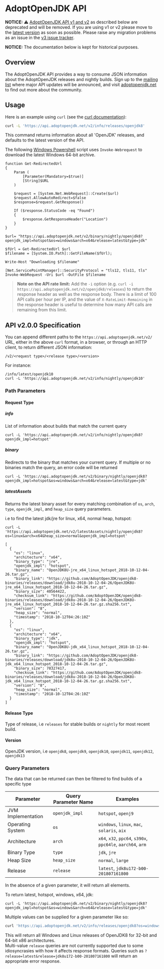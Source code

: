 # AdoptOpenJDK API

**NOTICE:** :warning: [AdoptOpenJDK API v1 and v2](/README.v1.md) as described below are deprecated and will be removed.
If you are using v1 or v2 please move to the [latest version](https://github.com/AdoptOpenJDK/openjdk-api-v3) as soon as possible.  Please raise any migration problems as an issue in the [v3 issue tracker](https://github.com/AdoptOpenJDK/openjdk-api-v3/issues/new).



**NOTICE:** The documentation below is kept for historical purposes.

## Overview

The AdoptOpenJDK API provides a way to consume JSON information about the AdoptOpenJDK releases and nightly builds.  Sign up to the [mailing list](https://mail.openjdk.java.net/mailman/listinfo/adoption-discuss) where major API updates will be announced, and visit [adoptopenjdk.net](https://adoptopenjdk.net) to find out more about the community.

## Usage

Here is an example using `curl` (see the [curl documentation](https://curl.haxx.se/docs/tooldocs.html)):

```bash
curl -L 'https://api.adoptopenjdk.net/v2/info/releases/openjdk8'
```

This command returns information about all 'OpenJDK' releases, and defaults to the latest version of the API.

The following [Windows Powershell](https://docs.microsoft.com/en-us/powershell/scripting/getting-started/getting-started-with-windows-powershell?view=powershell-6) script uses `Invoke-Webrequest` to download the latest Windows 64-bit archive.
```
function Get-RedirectedUrl
{
    Param (
        [Parameter(Mandatory=$true)]
        [String]$URL
    )

    $request = [System.Net.WebRequest]::Create($url)
    $request.AllowAutoRedirect=$false
    $response=$request.GetResponse()

    If ($response.StatusCode -eq "Found")
    {
        $response.GetResponseHeader("Location")
    }
}

$url= "https://api.adoptopenjdk.net/v2/binary/nightly/openjdk8?openjdk_impl=hotspot&os=windows&arch=x64&release=latest&type=jdk"

$fUrl = Get-RedirectedUrl $url
$filename = [System.IO.Path]::GetFileName($fUrl);

Write-Host "Downloading $filename"

[Net.ServicePointManager]::SecurityProtocol = "tls12, tls11, tls"
Invoke-WebRequest -Uri $url -OutFile $filename
```

> **Note on the API rate limit:** Add the `-i` option (e.g. `curl -i https://api.adoptopenjdk.net/v2/openjdk8/releases`) to return the response header as well as the response body. There is a limit of 100 API calls per hour per IP, and the value of `X-RateLimit-Remaining` in the response header is useful to determine how many API calls are remaining from this limit.

## API v2.0.0 Specification

You can append different paths to the `https://api.adoptopenjdk.net/v2/` URL, either in the above `curl` format, in a browser, or through an HTTP client, to return different JSON information:

```
/v2/<request type>/<release type>/<version>
```

For instance:

```
/info/latest/openjdk10
curl -L 'https://api.adoptopenjdk.net/v2/info/nightly/openjdk10'
```

### Path Parameters

#### Request Type

##### info

List of information about builds that match the current query

```
curl -L 'https://api.adoptopenjdk.net/v2/info/nightly/openjdk8?openjdk_impl=hotspot'
```

##### binary
Redirects to the binary that matches your current query. If multiple or no binaries match the query, an error code will be returned

```
curl -L 'https://api.adoptopenjdk.net/v2/binary/nightly/openjdk8?openjdk_impl=hotspot&os=windows&arch=x64&release=latest&type=jdk'
```

##### latestAssets
Returns the latest binary asset for every matching combination of `os`, `arch`, `type`, `openjdk_impl`, and `heap_size` query parameters.

i.e to find the latest jdk/jre for linux, x64, normal heap, hotspot:

```
curl -L 'https://api.adoptopenjdk.net/v2/latestAssets/nightly/openjdk8?os=linux&arch=x64&heap_size=normal&openjdk_impl=hotspot'

[
  {
    "os": "linux",
    "architecture": "x64",
    "binary_type": "jre",
    "openjdk_impl": "hotspot",
    "binary_name": "OpenJDK8U-jre_x64_linux_hotspot_2018-10-12-04-26.tar.gz",
    "binary_link": "https://github.com/AdoptOpenJDK/openjdk8-binaries/releases/download/jdk8u-2018-10-12-04-26/OpenJDK8U-jre_x64_linux_hotspot_2018-10-12-04-26.tar.gz",
    "binary_size": 40564422,
    "checksum_link": "https://github.com/AdoptOpenJDK/openjdk8-binaries/releases/download/jdk8u-2018-10-12-04-26/OpenJDK8U-jre_x64_linux_hotspot_2018-10-12-04-26.tar.gz.sha256.txt",
    "version": "8",
    "heap_size": "normal",
    "timestamp": "2018-10-12T04:26:10Z"
  },
  {
    "os": "linux",
    "architecture": "x64",
    "binary_type": "jdk",
    "openjdk_impl": "hotspot",
    "binary_name": "OpenJDK8U-jdk_x64_linux_hotspot_2018-10-12-04-26.tar.gz",
    "binary_link": "https://github.com/AdoptOpenJDK/openjdk8-binaries/releases/download/jdk8u-2018-10-12-04-26/OpenJDK8U-jdk_x64_linux_hotspot_2018-10-12-04-26.tar.gz",
    "binary_size": 78327417,
    "checksum_link": "https://github.com/AdoptOpenJDK/openjdk8-binaries/releases/download/jdk8u-2018-10-12-04-26/OpenJDK8U-jdk_x64_linux_hotspot_2018-10-12-04-26.tar.gz.sha256.txt",
    "version": "8",
    "heap_size": "normal",
    "timestamp": "2018-10-12T04:26:10Z"
  }
]
```

#### Release Type

Type of release, i.e `releases` for stable builds or `nightly` for most recent build.

#### Version

OpenJDK version, i.e `openjdk8`, `openjdk9`, `openjdk10`, `openjdk11`, `openjdk12`, `openjdk13` 

### Query Parameters

The data that can be returned can then be filtered to find builds of a specific type

| Parameter | Query Parameter Name | Examples |
|-----------|----------------------|----------|
| JVM Implementation | `openjdk_impl` | `hotspot`, `openj9` |
| Operating System | `os` | `windows`, `linux`, `mac`, `solaris`, `aix` |
| Architecture | `arch` | `x64`, `x32`, `ppc64`, `s390x`, `ppc64le`, `aarch64`, `arm` |
| Binary Type | `type` | `jdk`, `jre` |
| Heap Size | `heap_size` | `normal`, `large` |
| Release | `release` | `latest`, `jdk8u172-b00-201807161800` |

In the absence of a given parameter, it will return all elements. 

To return latest, hotspot, windows, x64, jdk:
```
curl -L 'https://api.adoptopenjdk.net/v2/binary/nightly/openjdk8?openjdk_impl=hotspot&os=windows&arch=x64&release=latest&type=jdk'
```

Multiple values can be supplied for a given parameter like so:
```sh
curl 'https://api.adoptopenjdk.net/v2/info/releases/openjdk8?os=windows&os=linux&arch=x32&arch=x64'
```
This will return all Windows and Linux releases of OpenJDK8 for 32-bit and 64-bit x86 architectures.  
Multi-value `release` queries are not currently supported due to some idiosyncrasies with how it affects response 
formats. Queries such as `?release=latest&release=jdk8u172-b00-201807161800` will return an appropriate error response.
